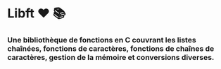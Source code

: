 # Libft :heart: :books:
### Une bibliothèque de fonctions en C couvrant les listes chaînées, fonctions de caractères, fonctions de chaînes de caractères, gestion de la mémoire et conversions diverses.
